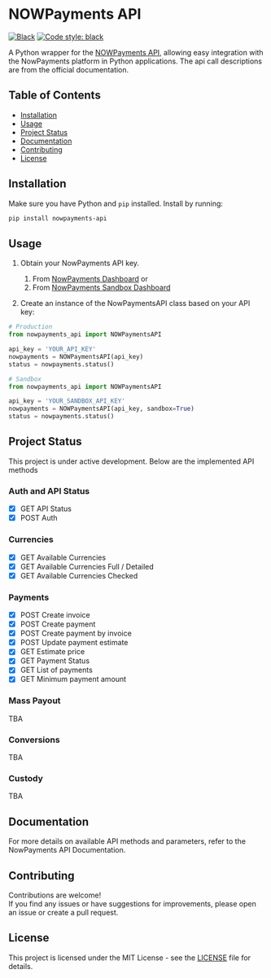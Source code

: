 # NOWPayments API

[![Black](https://github.com/Ventura94/NOWPayments-Python-API/actions/workflows/black.yml/badge.svg)](https://github.com/tomazmm/nowpayments-api-python/actions/workflows/black.yml)
[![Code style: black](https://img.shields.io/badge/code%20style-black-000000.svg)](https://github.com/psf/black)
 
A Python wrapper for the [NOWPayments API](https://documenter.getpostman.com/view/7907941/2s93JusNJt), allowing easy integration with the NowPayments platform in Python applications.
The api call descriptions are from the official documentation.

## Table of Contents

- [Installation](#installation)
- [Usage](#usage)
- [Project Status](#project-status)
- [Documentation](#documentation)
- [Contributing](#contributing)
- [License](#license)


## Installation
Make sure you have Python and `pip` installed. Install by running:
```bash
pip install nowpayments-api
```

## Usage
1. Obtain your NowPayments API key.
   1. From [NowPayments Dashboard](https://account.nowpayments.io/dashboard) or
   2. From [NowPayments Sandbox Dashboard](https://account-sandbox.nowpayments.io/dashboard)

2. Create an instance of the NowPaymentsAPI class based on your API key:

```python
# Production
from nowpayments_api import NOWPaymentsAPI

api_key = 'YOUR_API_KEY'
nowpayments = NOWPaymentsAPI(api_key)
status = nowpayments.status()
```

```python
# Sandbox
from nowpayments_api import NOWPaymentsAPI

api_key = 'YOUR_SANDBOX_API_KEY'
nowpayments = NOWPaymentsAPI(api_key, sandbox=True)
status = nowpayments.status()
```

## Project Status
This project is under active development. Below are the implemented API methods

### Auth and API Status
- [x] GET API Status
- [x] POST Auth

### Currencies
- [x] GET Available Currencies
- [x] GET Available Currencies Full / Detailed 
- [x] GET Available Currencies Checked

### Payments
- [x] POST Create invoice
- [x] POST Create payment
- [x] POST Create payment by invoice
- [x] POST Update payment estimate
- [x] GET Estimate price
- [x] GET Payment Status
- [x] GET List of payments
- [x] GET Minimum payment amount

### Mass Payout
TBA

### Conversions
TBA

### Custody
TBA

## Documentation
For more details on available API methods and parameters, refer to the NowPayments API Documentation.

## Contributing
Contributions are welcome! <br> If you find any issues or have suggestions for improvements, please open an issue or create a pull request.

## License
This project is licensed under the MIT License - see the [LICENSE](LICENSE) file for details.


